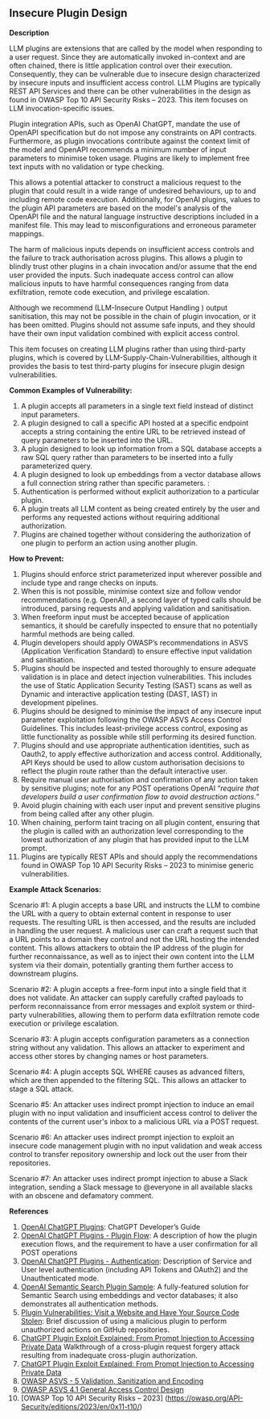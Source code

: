 ## Insecure Plugin Design

**Description**

LLM plugins are extensions that are called by the model when responding to a user request. Since they are automatically invoked in-context and are often chained, there is little application control over their execution. Consequently, they can be vulnerable due to insecure design characterized by insecure inputs and insufficient access control. LLM Plugins are typically REST API Services and there can be other vulnerabilities in the design as found in OWASP Top 10 API Security Risks – 2023. This item focuses on LLM invocation-specific issues. 

Plugin integration APIs, such as OpenAI ChatGPT, mandate the use of OpenAPI specification but do not impose any constraints on API contracts. Furthermore, as plugin invocations contribute against the context limit of the model and OpenAPI recommends a minimum number of input parameters to minimise token usage. Plugins are likely to implement free text inputs with no validation or type checking. 

This allows a potential attacker to construct a malicious request to the plugin that could result in a wide range of undesired behaviours, up to and including remote code execution.  Additionally, for OpenAI plugins, values to the plugin API parameters are based on the model's analysis of the OpenAPI file and the natural language instructive descriptions included in a manifest file. This may lead to misconfigurations and erroneous parameter mappings.

The harm of malicious inputs depends on insufficient access controls and the failure to track authorisation across plugins. This allows a plugin to blindly trust other plugins in a chain invocation and/or assume that the end user provided the inputs. Such inadequate access control can allow malicious inputs to have harmful consequences ranging from data exfiltration, remote code execution, and privilege escalation. 

Although we recommend (LLM-Insecure Output Handling ) output sanitisation, this may not be possible in the chain of plugin invocation, or it has been omitted. Plugins should not assume safe inputs, and they should have their own input validation combined with explicit access control.

This item focuses on creating LLM plugins rather than using third-party plugins, which is covered by LLM-Supply-Chain-Vulnerabilities, although it provides the basis to test third-party plugins for insecure plugin design vulnerabilities. 

**Common Examples of Vulnerability:**

1. A plugin accepts all parameters in a single text field instead of distinct input parameters.
2. A plugin designed to call a specific API hosted at a specific endpoint accepts a string containing the entire URL to be retrieved instead of query parameters to be inserted into the URL. 
3. A plugin designed to look up information from a SQL database accepts a raw SQL query rather than parameters to be inserted into a fully parameterized query.
4. A plugin designed to look up embeddings from a vector database allows a full connection string rather than specific parameters. : 
5. Authentication is performed without explicit authorization to a particular plugin.
6. A plugin treats all LLM content as being created entirely by the user and performs any requested actions without requiring additional authorization.
7. Plugins are chained together without considering the authorization of one plugin to perform an action using another plugin.

**How to Prevent:**



1. Plugins should enforce strict parameterized input wherever possible and include type and range checks on inputs. 
2. When this is not possible, minimise context size and follow vendor recommendations (e.g. OpenAI), a second layer of typed calls should be introduced, parsing requests and applying validation and sanitisation.
3. When freeform input must be accepted because of application semantics, it should be carefully inspected to ensure that no potentially harmful methods are being called.
4. Plugin developers should apply OWASP’s recommendations in ASVS  (Application Verification Standard) to ensure effective input validation and sanitisation.
5.  Plugins should be inspected and tested thoroughly to ensure adequate validation is in place and detect injection vulnerabilities. This includes the use of Static Application Security Testing (SAST) scans as well as Dynamic and interactive application testing (DAST, IAST) in development pipelines. 
6. Plugins should be designed to minimise the impact of any insecure input parameter exploitation following the OWASP ASVS Access Control Guidelines. This includes least-privilege access control, exposing as little functionality as possible while still performing its desired function.
7. Plugins should and use appropriate authentication identities, such as Oauth2, to apply effective authorization and access control. Additionally, API Keys should be used to allow custom authorisation decisions to reflect the plugin route rather than the default interactive user.
8. Require manual user authorisation and confirmation of any action taken by sensitive plugins; note for any POST operations OpenAI “_require that developers build a user confirmation flow to avoid destruction actions._”
9. Avoid plugin chaining with each user input and prevent sensitive plugins from being called after any other plugin.
10. When chaining, perform taint tracing on all plugin content, ensuring that the plugin is called with an authorization level corresponding to the lowest authorization of any plugin that has provided input to the LLM prompt.
11. Plugins are typically REST APIs and should apply the recommendations found in OWASP Top 10 API Security Risks – 2023  to minimise generic  vulnerabilities.

**Example Attack Scenarios:**

Scenario #1: A plugin accepts a base URL and instructs the LLM to combine the URL with a query to obtain external content in response to user requests. The resulting URL is then accessed, and the results are included in handling the user request. A malicious user can craft a request such that a URL points to a domain they control and not the URL hosting the intended content. This allows attackers to obtain the IP address of the plugin for further reconnaissance, as well as to inject their own content into the LLM system via their domain, potentially granting them further access to downstream plugins.

Scenario #2: A plugin accepts a free-form input into a single field that it does not validate. An attacker can supply carefully crafted payloads to perform reconnaissance from error messages and exploit system or third-party vulnerabilities, allowing them to perform data exfiltration remote code execution or privilege escalation.

Scenario #3: A plugin accepts configuration parameters as a connection string without any validation. This allows an attacker to experiment and access other stores by changing names or host parameters. 

Scenario #4: A plugin accepts SQL WHERE causes as advanced filters, which are then appended to the filtering SQL. This allows an attacker to stage a SQL attack.

Scenario #5: An attacker uses indirect prompt injection to induce an email plugin with no input validation and insufficient access control to deliver the contents of the current user's inbox to a malicious URL via a POST request.

Scenario #6: An attacker uses indirect prompt injection to exploit an insecure code management plugin with no input validation and weak access control to transfer repository ownership and lock out the user from their repositories.

Scenario #7: An attacker uses indirect prompt injection to abuse a Slack integration, sending a Slack message to @everyone in all available slacks with an obscene and defamatory comment.

**References**

1. [OpenAI ChatGPT Plugins](https://platform.openai.com/docs/plugins/introduction): ChatGPT Developer’s Guide
2. [OpenAI ChatGPT Plugins - Plugin Flow](https://platform.openai.com/docs/plugins/introduction/plugin-flow): A description of how the  plugin execution flows, and the requirement to have a user confirmation for all POST operations
3. [OpenAI ChatGPT Plugins - Authentication](https://platform.openai.com/docs/plugins/authentication/service-level): Description of Service and  User level authentication (including API Tokens and OAuth2) and the Unauthenticated mode.
4. [OpenAI Semantic Search Plugin Sample](https://github.com/openai/chatgpt-retrieval-plugin): A fully-featured solution for Semantic Search using embeddings and vector databases; it also demonstrates all authentication methods.
5. [Plugin Vulnerabilities: Visit a Website and Have Your Source Code Stolen](https://embracethered.com/blog/posts/2023/chatgpt-plugin-vulns-chat-with-code/): Brief discussion of using a malicious plugin to perform unauthorized actions on GitHub repositories.
6. [ChatGPT Plugin Exploit Explained: From Prompt Injection to Accessing Private Data](https://embracethered.com/blog/posts/2023/chatgpt-cross-plugin-request-forgery-and-prompt-injection./) Walkthrough of a cross-plugin request forgery attack resulting from inadequate cross-plugin authorization.
7. [ChatGPT Plugin Exploit Explained: From Prompt Injection to Accessing Private Data](https://embracethered.com/blog/posts/2023/chatgpt-cross-plugin-request-forgery-and-prompt-injection./)
8. [OWASP ASVS - 5 Validation, Sanitization and Encoding](https://owasp-aasvs4.readthedocs.io/en/latest/V5.html#validation-sanitization-and-encoding)
9. [OWASP ASVS 4.1 General Access Control Design](https://owasp-aasvs4.readthedocs.io/en/latest/V4.1.html#general-access-control-design)
10. [OWASP Top 10 API Security Risks – 2023] (https://owasp.org/API-Security/editions/2023/en/0x11-t10/)
    
